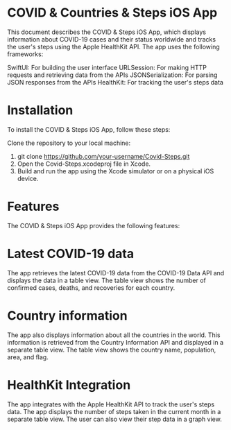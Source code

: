 # COVID & Countries & Steps iOS App 

This document describes the COVID & Steps iOS App, which displays information about COVID-19 cases and their status worldwide and tracks the user's steps using the Apple HealthKit API. The app uses the following frameworks:

SwiftUI: For building the user interface
URLSession: For making HTTP requests and retrieving data from the APIs
JSONSerialization: For parsing JSON responses from the APIs
HealthKit: For tracking the user's steps data

# Installation

To install the COVID & Steps iOS App, follow these steps:

Clone the repository to your local machine:

1. git clone https://github.com/your-username/Covid-Steps.git
2. Open the Covid-Steps.xcodeproj file in Xcode.
3. Build and run the app using the Xcode simulator or on a physical iOS device.

# Features

The COVID & Steps iOS App provides the following features:

# Latest COVID-19 data

The app retrieves the latest COVID-19 data from the COVID-19 Data API and displays the data in a table view. The table view shows the number of confirmed cases, deaths, and recoveries for each country.

# Country information

The app also displays information about all the countries in the world. This information is retrieved from the Country Information API and displayed in a separate table view. The table view shows the country name, population, area, and flag.

# HealthKit Integration

The app integrates with the Apple HealthKit API to track the user's steps data. The app displays the number of steps taken in the current month in a separate table view. The user can also view their step data in a graph view.

